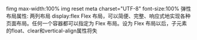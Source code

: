 fimg max-width:100% img reset
meta charset="UTF-8" font-size:100%
弹性布局属性:
两列布局  display:flex
Flex 布局，可以简便、完整、响应式地实现各种页面布局。任何一个容器都可以指定为 Flex 布局。设为 Flex 布局以后，子元素的float、clear和vertical-align属性将失